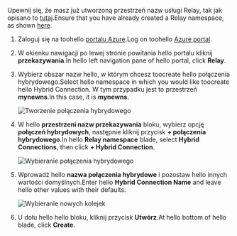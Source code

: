 <span data-ttu-id="ff769-101">Upewnij się, że masz już utworzoną przestrzeń nazw usługi Relay, tak jak opisano to [tutaj][namespace-how-to].</span><span class="sxs-lookup"><span data-stu-id="ff769-101">Ensure that you have already created a Relay namespace, as shown [here][namespace-how-to].</span></span>

1. <span data-ttu-id="ff769-102">Zaloguj się na toohello [portalu Azure](https://portal.azure.com).</span><span class="sxs-lookup"><span data-stu-id="ff769-102">Log on toohello [Azure portal](https://portal.azure.com).</span></span>
2. <span data-ttu-id="ff769-103">W okienku nawigacji po lewej stronie powitania hello portalu kliknij **przekazywania**.</span><span class="sxs-lookup"><span data-stu-id="ff769-103">In hello left navigation pane of hello portal, click **Relay**.</span></span>
3. <span data-ttu-id="ff769-104">Wybierz obszar nazw hello, w którym chcesz toocreate hello połączenia hybrydowego.</span><span class="sxs-lookup"><span data-stu-id="ff769-104">Select hello namespace in which you would like toocreate hello Hybrid Connection.</span></span> <span data-ttu-id="ff769-105">W tym przypadku jest to przestrzeń **mynewns**.</span><span class="sxs-lookup"><span data-stu-id="ff769-105">In this case, it is **mynewns**.</span></span>
   
    ![Tworzenie połączenia hybrydowego](./media/relay-create-hybrid-connection-portal/create-hc-1.png)
4. <span data-ttu-id="ff769-107">W hello **przestrzeni nazw przekazywania** bloku, wybierz opcję **połączeń hybrydowych**, następnie kliknij przycisk **+ połączenia hybrydowego**.</span><span class="sxs-lookup"><span data-stu-id="ff769-107">In hello **Relay namespace** blade, select **Hybrid Connections**, then click **+ Hybrid Connection**.</span></span>
   
    ![Wybieranie połączenia hybrydowego](./media/relay-create-hybrid-connection-portal/create-hc-2.png)
5. <span data-ttu-id="ff769-109">Wprowadź hello **nazwa połączenia hybrydowe** i pozostaw hello innych wartości domyślnych.</span><span class="sxs-lookup"><span data-stu-id="ff769-109">Enter hello **Hybrid Connection Name** and leave hello other values with their defaults.</span></span>
   
    ![Wybieranie nowych kolejek](./media/relay-create-hybrid-connection-portal/create-hc-3.png)
6. <span data-ttu-id="ff769-111">U dołu hello hello bloku, kliknij przycisk **Utwórz**.</span><span class="sxs-lookup"><span data-stu-id="ff769-111">At hello bottom of hello blade, click **Create**.</span></span>

[namespace-how-to]: ../articles/service-bus-relay/relay-create-namespace-portal.md 